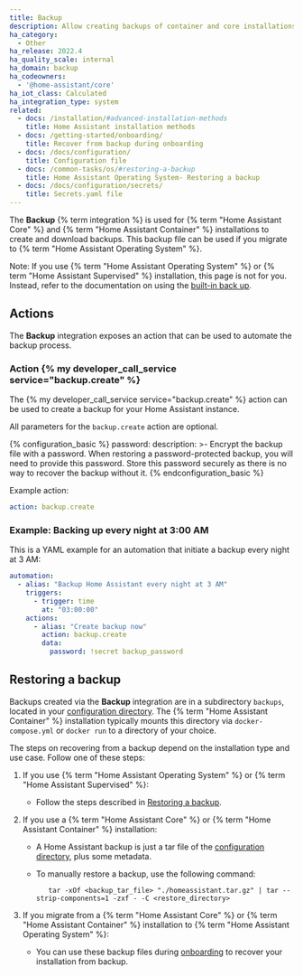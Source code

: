 ```yaml
---
title: Backup
description: Allow creating backups of container and core installations.
ha_category:
  - Other
ha_release: 2022.4
ha_quality_scale: internal
ha_domain: backup
ha_codeowners:
  - '@home-assistant/core'
ha_iot_class: Calculated
ha_integration_type: system
related:
  - docs: /installation/#advanced-installation-methods
    title: Home Assistant installation methods
  - docs: /getting-started/onboarding/
    title: Recover from backup during onboarding
  - docs: /docs/configuration/
    title: Configuration file
  - docs: /common-tasks/os/#restoring-a-backup
    title: Home Assistant Operating System- Restoring a backup
  - docs: /docs/configuration/secrets/
    title: Secrets.yaml file
---
```


The **Backup** {% term integration %} is used for {% term "Home Assistant Core" %} and {% term "Home Assistant Container" %} installations to create and download backups. This backup file can be used if you migrate to {% term "Home Assistant Operating System" %}.

Note: If you use {% term "Home Assistant Operating System" %} or {% term "Home Assistant Supervised" %} installation, this page is not for you. Instead, refer to the documentation on using the [built-in back up](/common-tasks/os/#backups).

## Actions

The **Backup** integration exposes an action that can be used to automate the backup
process.

### Action {% my developer_call_service service="backup.create" %}

The {% my developer_call_service service="backup.create" %} action can be used
to create a backup for your Home Assistant instance.

All parameters for the `backup.create` action are optional.

{% configuration_basic %}
password:
  description: >-
    Encrypt the backup file with a password. When restoring a password-protected backup, you will need to provide this password. Store this password securely as there is no way to recover the backup without it.
{% endconfiguration_basic %}

Example action:

```yaml
action: backup.create
```

### Example: Backing up every night at 3:00 AM

This is a YAML example for an automation that initiate a backup every night
at 3 AM:

```yaml
automation:
  - alias: "Backup Home Assistant every night at 3 AM"
    triggers:
      - trigger: time
        at: "03:00:00"
    actions:
      - alias: "Create backup now"
        action: backup.create
        data:
          password: !secret backup_password
```

## Restoring a backup

Backups created via the **Backup** integration are in a subdirectory `backups`, located in your [configuration directory](/docs/configuration/#editing-configurationyaml).
The {% term "Home Assistant Container" %} installation typically mounts this directory via `docker-compose.yml` or `docker run` to a directory of your choice.

The steps on recovering from a backup depend on the installation type and use case. Follow one of these steps:

1. If you use {% term "Home Assistant Operating System" %} or {% term "Home Assistant Supervised" %}:
   - Follow the steps described in [Restoring a backup](/common-tasks/os/#restoring-a-backup).
2. If you use a {% term "Home Assistant Core" %} or {% term "Home Assistant Container" %} installation:
   - A Home Assistant backup is just a tar file of the [configuration directory](/docs/configuration/#editing-configurationyaml), plus some metadata.
   - To manually restore a backup, use the following command:

     ```shell
        tar -xOf <backup_tar_file> "./homeassistant.tar.gz" | tar --strip-components=1 -zxf - -C <restore_directory>
     ```

3. If you migrate from a {% term "Home Assistant Core" %} or {% term "Home Assistant Container" %} installation to {% term "Home Assistant Operating System" %}:
   - You can use these backup files during [onboarding](/getting-started/onboarding/) to recover your installation from backup.
